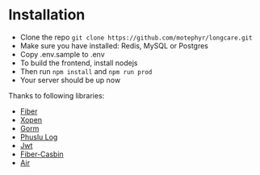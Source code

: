 
# Installation
* Clone the repo `git clone https://github.com/motephyr/longcare.git`
* Make sure you have installed: Redis, MySQL or Postgres
* Copy .env.sample to .env
* To build the frontend, install nodejs
* Then run `npm install` and `npm run prod`
* Your server should be up now

Thanks to following libraries:

* [Fiber](https://github.com/gofiber/fiber/v2)
* [Xopen](https://github.com/brentp/xopen)
* [Gorm](https://github.com/go-gorm/gorm)
* [Phuslu Log](https://github.com/phuslu/log)
* [Jwt](github.com/form3tech-oss/jwt-go)
* [Fiber-Casbin](https://github.com/arsmn/fiber-casbin)
* [Air](https://github.com/cosmtrek/air)
